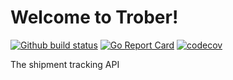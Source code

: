 # Welcome to Trober!

[![Github build status](https://github.com/bigpanther/trober/workflows/build/badge.svg)](https://github.com/bigpanther/trober/actions)
[![Go Report Card](https://goreportcard.com/badge/github.com/bigpanther/trober)](https://goreportcard.com/report/github.com/bigpanther/trober)
[![codecov](https://codecov.io/gh/bigpanther/trober/branch/main/graph/badge.svg)](https://codecov.io/gh/bigpanther/trober)

The shipment tracking API
